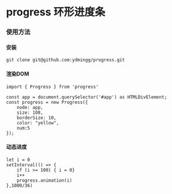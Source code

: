 # progress 环形进度条

### 使用方法

#### 安装

```
git clone git@github.com:ydmingg/progress.git

```

#### 渲染DOM

```
import { Progress } from 'progress'

const app = document.querySelector('#app') as HTMLDivElement;
const progress = new Progress({
    node: app,
    size: 108,
    borderSize: 10,
    color: "yellow",
    num:5 
});

```

#### 动态进度

```
let i = 0
setInterval(() => { 
    if (i >= 100) { i = 0}
    i++
    progress.animation(i)
},1000/36)

```
